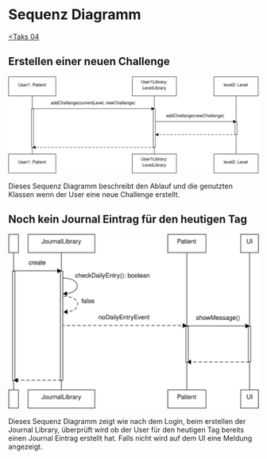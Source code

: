 # Sequenz Diagramm

[<Taks 04](../Task04.md)

## Erstellen einer neuen Challenge

![Create Challenge](./CreateChallangeCorrected.svg)

Dieses Sequenz Diagramm beschreibt den Ablauf und die genutzten Klassen wenn der User eine neue Challenge erstellt.

## Noch kein Journal Eintrag für den heutigen Tag

![No Entry](./NoEntryCorrected.svg)

Dieses Sequenz Diagramm zeigt wie nach dem Login, beim erstellen der Journal Library, überprüft wird ob der User für den heutigen Tag bereits einen Journal Eintrag erstellt hat. Falls nicht wird auf dem UI eine Meldung angezeigt.
